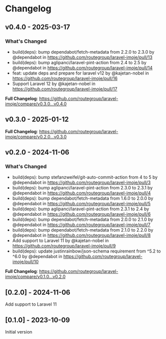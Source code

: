 # Changelog

## v0.4.0 - 2025-03-17

### What's Changed

* build(deps): bump dependabot/fetch-metadata from 2.2.0 to 2.3.0 by @dependabot in https://github.com/routegroup/laravel-imoje/pull/13
* build(deps): bump aglipanci/laravel-pint-action from 2.4 to 2.5 by @dependabot in https://github.com/routegroup/laravel-imoje/pull/14
* feat: update deps and prepare for laravel v12 by @kajetan-nobel in https://github.com/routegroup/laravel-imoje/pull/16
* Support Laravel 12 by @kajetan-nobel in https://github.com/routegroup/laravel-imoje/pull/17

**Full Changelog**: https://github.com/routegroup/laravel-imoje/compare/v0.3.0...v0.4.0

## v0.3.0 - 2025-01-12

**Full Changelog**: https://github.com/routegroup/laravel-imoje/compare/v0.2.0...v0.3.0

## v0.2.0 - 2024-11-06

### What's Changed

* build(deps): bump stefanzweifel/git-auto-commit-action from 4 to 5 by @dependabot in https://github.com/routegroup/laravel-imoje/pull/3
* build(deps): bump aglipanci/laravel-pint-action from 2.3.0 to 2.3.1 by @dependabot in https://github.com/routegroup/laravel-imoje/pull/4
* build(deps): bump dependabot/fetch-metadata from 1.6.0 to 2.0.0 by @dependabot in https://github.com/routegroup/laravel-imoje/pull/5
* build(deps): bump aglipanci/laravel-pint-action from 2.3.1 to 2.4 by @dependabot in https://github.com/routegroup/laravel-imoje/pull/6
* build(deps): bump dependabot/fetch-metadata from 2.0.0 to 2.1.0 by @dependabot in https://github.com/routegroup/laravel-imoje/pull/7
* build(deps): bump dependabot/fetch-metadata from 2.1.0 to 2.2.0 by @dependabot in https://github.com/routegroup/laravel-imoje/pull/8
* Add support to Laravel 11 by @kajetan-nobel in https://github.com/routegroup/laravel-imoje/pull/9
* build(deps): update justinrainbow/json-schema requirement from ^5.2 to ^6.0 by @dependabot in https://github.com/routegroup/laravel-imoje/pull/10

**Full Changelog**: https://github.com/routegroup/laravel-imoje/compare/v0.1.0...v0.2.0

## [0.2.0] - 2024-11-06

Add support to Laravel 11

## [0.1.0] - 2023-10-09

Initial version
